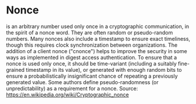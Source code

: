 # Nonce

is an arbitrary number used only once in a cryptographic communication,
in the spirit of a nonce word. They are often random or pseudo-random
numbers. Many nonces also include a timestamp to ensure exact timeliness,
though this requires clock synchronization between organizations. The
addition of a client nonce ("cnonce") helps to improve the security in some
ways as implemented in digest access authentication. To ensure that a nonce
is used only once, it should be time-variant (including a suitably fine-grained
timestamp in its value), or generated with enough random bits to ensure
a probabilistically insignificant chance of repeating a previously generated
value. Some authors define pseudo-randomness (or unpredictability) as a
requirement for a nonce.
Source: https://en.wikipedia.org/wiki/Cryptographic_nonce

